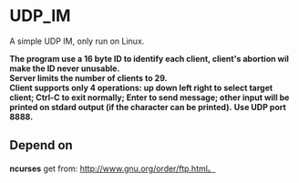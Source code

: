 # UDP_IM
A simple UDP IM, only run on Linux.

**The program use a 16 byte ID to identify each client, client's abortion wil make the ID never unusable.**<br />
**Server limits the number of clients to 29.**<br />
**Client supports only 4 operations: up down left right to select target client; Ctrl-C to exit normally; Enter to send message; other input will be printed on stdard output (if the character can be printed).**
**Use UDP port 8888.**

Depend on
---
**ncurses** get from: http://www.gnu.org/order/ftp.html。
